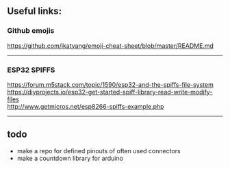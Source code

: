 ## Useful links:

### Github emojis
https://github.com/ikatyang/emoji-cheat-sheet/blob/master/README.md
- - - -
### ESP32 SPIFFS
https://forum.m5stack.com/topic/1590/esp32-and-the-spiffs-file-system <br>
https://diyprojects.io/esp32-get-started-spiff-library-read-write-modify-files <br>
http://www.getmicros.net/esp8266-spiffs-example.php <br>

- - - -
## todo
- make a repo for defined pinouts of often used connectors
- make a countdown library for arduino

